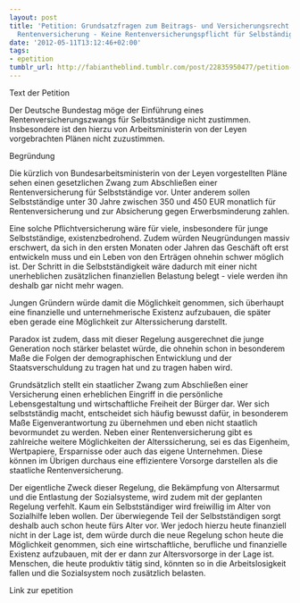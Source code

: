 ```yaml
---
layout: post
title: 'Petition: Grundsatzfragen zum Beitrags- und Versicherungsrecht in der gesetzlichen
  Rentenversicherung - Keine Rentenversicherungspflicht für Selbständige vom 28.03.2012'
date: '2012-05-11T13:12:46+02:00'
tags:
- epetition
tumblr_url: http://fabiantheblind.tumblr.com/post/22835950477/petition-grundsatzfragen-zum-beitrags-und
---
```

Text der Petition

Der Deutsche Bundestag möge der Einführung eines Rentenversicherungszwangs für Selbstständige nicht zustimmen. Insbesondere ist den hierzu von Arbeitsministerin von der Leyen vorgebrachten Plänen nicht zuzustimmen.

Begründung

Die kürzlich von Bundesarbeitsministerin von der Leyen vorgestellten Pläne sehen einen gesetzlichen Zwang zum Abschließen einer Rentenversicherung für Selbstständige vor. Unter anderem sollen Selbstständige unter 30 Jahre zwischen 350 und 450 EUR monatlich für Rentenversicherung und zur Absicherung gegen Erwerbsminderung zahlen.

Eine solche Pflichtversicherung wäre für viele, insbesondere für junge Selbstständige, existenzbedrohend. Zudem würden Neugründungen massiv erschwert, da sich in den ersten Monaten oder Jahren das Geschäft oft erst entwickeln muss und ein Leben von den Erträgen ohnehin schwer möglich ist. Der Schritt in die Selbstständigkeit wäre dadurch mit einer nicht unerheblichen zusätzlichen finanziellen Belastung belegt - viele werden ihn deshalb gar nicht mehr wagen.

Jungen Gründern würde damit die Möglichkeit genommen, sich überhaupt eine finanzielle und unternehmerische Existenz aufzubauen, die später eben gerade eine Möglichkeit zur Alterssicherung darstellt.

Paradox ist zudem, dass mit dieser Regelung ausgerechnet die junge Generation noch stärker belastet würde, die ohnehin schon in besonderem Maße die Folgen der demographischen Entwicklung und der Staatsverschuldung zu tragen hat und zu tragen haben wird.

Grundsätzlich stellt ein staatlicher Zwang zum Abschließen einer Versicherung einen erheblichen Eingriff in die persönliche Lebensgestaltung und wirtschaftliche Freiheit der Bürger dar. Wer sich selbstständig macht, entscheidet sich häufig bewusst dafür, in besonderem Maße Eigenverantwortung zu übernehmen und eben nicht staatlich bevormundet zu werden.
Neben einer Rentenversicherung gibt es zahlreiche weitere Möglichkeiten der Alterssicherung, sei es das Eigenheim, Wertpapiere, Ersparnisse oder auch das eigene Unternehmen. Diese können im Übrigen durchaus eine effizientere Vorsorge darstellen als die staatliche Rentenversicherung.

Der eigentliche Zweck dieser Regelung, die Bekämpfung von Altersarmut und die Entlastung der Sozialsysteme, wird zudem mit der geplanten Regelung verfehlt. Kaum ein Selbstständiger wird freiwillig im Alter von Sozialhilfe leben wollen. Der überwiegende Teil der Selbstständigen sorgt deshalb auch schon heute fürs Alter vor. Wer jedoch hierzu heute finanziell nicht in der Lage ist, dem würde durch die neue Regelung schon heute die Möglichkeit genommen, sich eine wirtschaftliche, berufliche und finanzielle Existenz aufzubauen, mit der er dann zur Altersvorsorge in der Lage ist.   Menschen, die heute produktiv tätig sind, könnten so in die Arbeitslosigkeit fallen und die Sozialsystem noch zusätzlich belasten.

Link zur epetition
